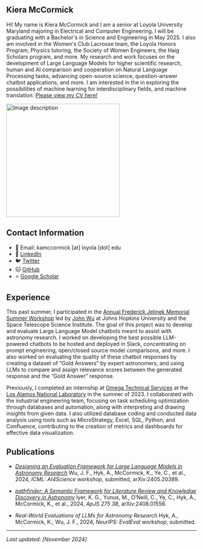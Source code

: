 <head>
    <link rel="stylesheet" type="text/css" href="styles.css">
</head>

## Kiera McCormick
Hi! My name is Kiera McCormick and I am a senior at Loyola University Maryland majoring in Electrical and Computer Engineering. I will be graduating with a Bachelor's in Science and Engineering in May 2025. I also am involved in the Women's Club Lacrosse team, the Loyola Honors Program, Physics tutoring, the Society of Women Engineers, the Haig Scholars program, and more. My research and work focuses on the development of Large Language Models for higher scientific research, human and AI comparison and cooperation on Natural Language Processing tasks, advancing open-source science, question-answer chatbot applications, and more. I am interested in the in exploring the possibilities of machine learning for interdisciplinary fields, and machine translation. [Please view my CV here!](./KieraMcCormickCV.pdf)

<img src="images/headshot.jpg" width="300" alt="Image description"> 

## Contact Information
- 📧 Email: kamccormick [at] loyola [dot] edu
- 🔗 [LinkedIn](https://www.linkedin.com/in/kiera-mccormick)
- 🐦 [Twitter](https://x.com/kieraamccormick) 
- 🐱 [GitHub](https://github.com/kieramccormick)
- ⭐ [Google Scholar](https://scholar.google.com/citations?user=NnnLbT4AAAAJ&hl=en&oi=sra)

## Experience
This past summer, I participated in the [Annual Frederick Jelinek Memorial Summer Workshop](https://www.clsp.jhu.edu/workshops/2024-jelinek-summer-workshop-on-speech-and-language-technology/) led by [John Wu](https://jwuphysics.github.io/) at Johns Hopkins University and the Space Telescope Science Institute. The goal of this project was to develop and evaluate Large Language Model chatbots meant to assist with astronomy research. I worked on developing the best possible LLM-powered chatbots to be hosted and deployed in Slack, concentrating on prompt engineering, open/closed source model comparisons, and more. I also worked on evaluating the quality of these chatbot responses by creating a dataset of “Gold Answers” by expert astronomers, and using LLMs to compare and assign relevance scores between the generated response and the “Gold Answer” response.

Previously, I completed an internship at [Omega Technical Services](https://omegatechserv.com/) at the [Los Alamos National Laboratory](https://www.lanl.gov/) in the summer of 2023. I collaborated with the industrial engineering team, focusing on task scheduling optimization through databases and automation, along with interpreting and drawing insights from given data. I also utilized database coding and conducted data analysis using tools such as MicroStrategy, Excel, SQL, Python, and Confluence, contributing to the creation of metrics and dashboards for effective data visualization. 

## Publications
- [*Designing an Evaluation Framework for Large Language Models in Astronomy Research*](https://arxiv.org/abs/2405.20389)
Wu, J. F., Hyk, A., McCormick, K., Ye, C., et al., 2024, *ICML: AI4Science workshop*, submitted, arXiv:2405.20389. 

- [*pathfinder: A Semantic Framework for Literature Review and Knowledge Discovery in Astronomy*](https://arxiv.org/abs/2408.01556)
Iyer, K. G., Yunus, M., O’Neill, C., Ye, C., Hyk, A., McCormick, K., et al., 2024, *ApJS 275 38*, arXiv:2408.01556. 

- *Real-World Evaluations of LLMs for Astronomy Research*
Hyk, A., McCormick, K., Wu, J. F., 2024, *NeurIPS: EvalEval workshop*, submitted. 

---
*Last updated: [November 2024]*
